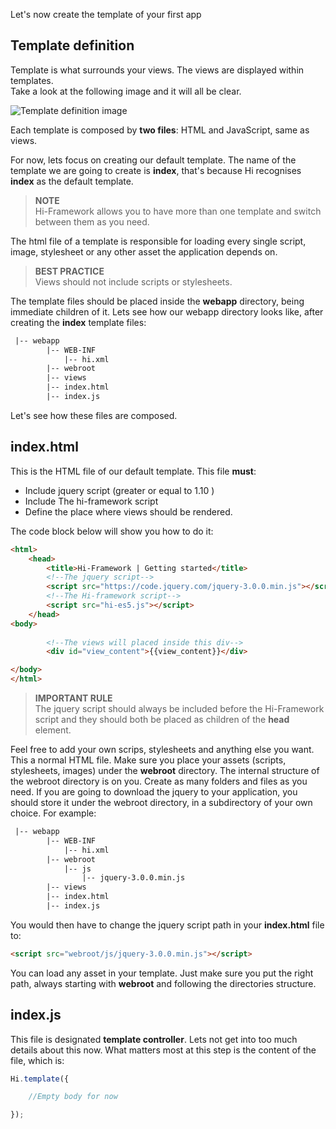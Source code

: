 <!--Topic description-->
<description>Let's now create the template of your first app</description>

## Template definition


Template is what surrounds your views. 
The views are displayed within templates.<br>
Take a look at the following image and it will all be clear.


![Template definition image](assets/images/template-compressed.png)


Each template is composed by __two files__:  HTML and JavaScript, same as views. 

For now, lets focus on creating our default template. 
The name of the template we are going to create is __index__, that's because Hi recognises __index__ as the default template.


> **NOTE**<br> Hi-Framework allows you to have more than one template and switch between them as you need.

The html file of a template is responsible for loading every single script, image, stylesheet or any other asset the application
depends on. 

> **BEST PRACTICE**<br> Views should not include scripts or stylesheets.

The template files should be placed inside the __webapp__ directory, being immediate children of it.
Lets see how our webapp directory looks like, after creating the __index__ template files:

```xml
 |-- webapp
        |-- WEB-INF
            |-- hi.xml
        |-- webroot
        |-- views
        |-- index.html 
        |-- index.js 
```

Let's see how these files are composed.

## index.html

This is the HTML file of our default template. This file __must__:
* Include jquery script (greater or equal to 1.10 )
* Include The hi-framework script 
* Define the place where views should be rendered. 

The code block below will show you how to do it:

```html
<html>
    <head>
        <title>Hi-Framework | Getting started</title>
        <!--The jquery script-->
        <script src="https://code.jquery.com/jquery-3.0.0.min.js"></script>
        <!--The Hi-framework script-->    
        <script src="hi-es5.js"></script>   
    </head>
<body>
    
        <!--The views will placed inside this div-->
        <div id="view_content">{{view_content}}</div>

</body>
</html>

```

> **IMPORTANT RULE**<br> The jquery script should always be included before the Hi-Framework script and they should both be placed as children of the __head__ element.

Feel free to add your own scrips, stylesheets and anything else you want. This a normal HTML file.
Make sure you place your assets (scripts, stylesheets, images) under the __webroot__ directory.
The internal structure of the webroot directory is on you. Create as many folders and files as you need.
If you are going to download the jquery to your application, you should store it under the webroot directory, in a subdirectory of your own choice. For example:

```xml
 |-- webapp
        |-- WEB-INF
            |-- hi.xml
        |-- webroot
            |-- js
                |-- jquery-3.0.0.min.js
        |-- views
        |-- index.html
        |-- index.js
```

You would then have to change the jquery script path in your __index.html__ file to:

```html
<script src="webroot/js/jquery-3.0.0.min.js"></script>
```

You can load any asset in your template. Just make sure you put the right path, always starting with __webroot__ and following the directories structure.

## index.js

This file is designated __template controller__. Lets not get into too much details about this now.
What matters most at this step is the content of the file, which is:

```javascript
Hi.template({

    //Empty body for now 

});
```


